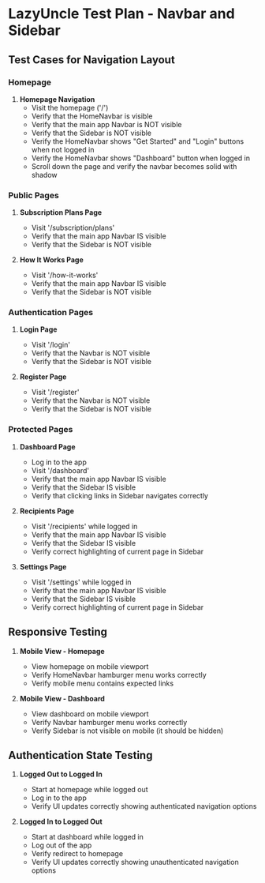 # LazyUncle Test Plan - Navbar and Sidebar

## Test Cases for Navigation Layout

### Homepage
1. **Homepage Navigation**
   - Visit the homepage ('/')
   - Verify that the HomeNavbar is visible
   - Verify that the main app Navbar is NOT visible
   - Verify that the Sidebar is NOT visible
   - Verify the HomeNavbar shows "Get Started" and "Login" buttons when not logged in
   - Verify the HomeNavbar shows "Dashboard" button when logged in
   - Scroll down the page and verify the navbar becomes solid with shadow

### Public Pages
1. **Subscription Plans Page**
   - Visit '/subscription/plans'
   - Verify that the main app Navbar IS visible
   - Verify that the Sidebar is NOT visible

2. **How It Works Page**
   - Visit '/how-it-works' 
   - Verify that the main app Navbar IS visible
   - Verify that the Sidebar is NOT visible

### Authentication Pages
1. **Login Page**
   - Visit '/login'
   - Verify that the Navbar is NOT visible
   - Verify that the Sidebar is NOT visible

2. **Register Page**
   - Visit '/register'
   - Verify that the Navbar is NOT visible 
   - Verify that the Sidebar is NOT visible

### Protected Pages
1. **Dashboard Page**
   - Log in to the app
   - Visit '/dashboard'
   - Verify that the main app Navbar IS visible
   - Verify that the Sidebar IS visible
   - Verify that clicking links in Sidebar navigates correctly

2. **Recipients Page**
   - Visit '/recipients' while logged in
   - Verify that the main app Navbar IS visible
   - Verify that the Sidebar IS visible
   - Verify correct highlighting of current page in Sidebar

3. **Settings Page**
   - Visit '/settings' while logged in
   - Verify that the main app Navbar IS visible
   - Verify that the Sidebar IS visible
   - Verify correct highlighting of current page in Sidebar

## Responsive Testing
1. **Mobile View - Homepage**
   - View homepage on mobile viewport
   - Verify HomeNavbar hamburger menu works correctly
   - Verify mobile menu contains expected links

2. **Mobile View - Dashboard**
   - View dashboard on mobile viewport
   - Verify Navbar hamburger menu works correctly
   - Verify Sidebar is not visible on mobile (it should be hidden)

## Authentication State Testing
1. **Logged Out to Logged In**
   - Start at homepage while logged out
   - Log in to the app
   - Verify UI updates correctly showing authenticated navigation options

2. **Logged In to Logged Out**
   - Start at dashboard while logged in
   - Log out of the app
   - Verify redirect to homepage
   - Verify UI updates correctly showing unauthenticated navigation options 
